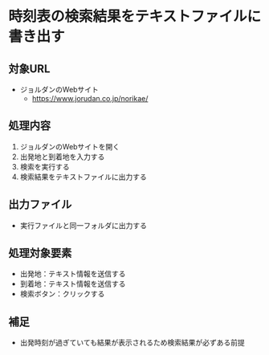 # 時刻表の検索結果をテキストファイルに書き出す

## 対象URL

* ジョルダンのWebサイト
  * https://www.jorudan.co.jp/norikae/

## 処理内容

1. ジョルダンのWebサイトを開く
2. 出発地と到着地を入力する
3. 検索を実行する
4. 検索結果をテキストファイルに出力する

## 出力ファイル

* 実行ファイルと同一フォルダに出力する

## 処理対象要素

* 出発地：テキスト情報を送信する
* 到着地：テキスト情報を送信する
* 検索ボタン：クリックする

## 補足

* 出発時刻が過ぎていても結果が表示されるため検索結果が必ずある前提
